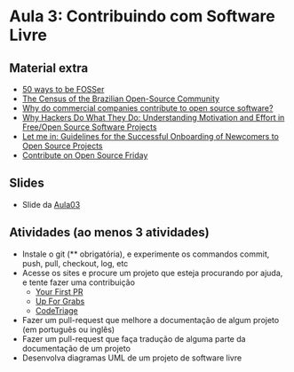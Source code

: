 # Aula 3: Contribuindo com Software Livre

## Material extra

- [50 ways to be  FOSSer](http://foss2serve.org/index.php/50_Ways_to_be_a_FOSSer)
- [The Census of the Brazilian Open-Source Community](http://gustavopinto.org/lost+found/oss2014.pdf)
- [Why do commercial companies contribute to open source software?](https://www.sciencedirect.com/science/article/pii/S026840121100123X)
- [Why Hackers Do What They Do: Understanding Motivation and Effort in Free/Open Source Software Projects](https://papers.ssrn.com/sol3/papers.cfm?abstract_id=443040)
- [Let me in: Guidelines for the Successful Onboarding of Newcomers to Open Source Projects](http://www.igor.pro.br/publica/papers/IEEESoft_2018.pdf)
- [Contribute on Open Source Friday](https://github.blog/2017-06-27-contribute-on-open-source-friday/)

## Slides

- Slide da [Aula03](https://docs.google.com/presentation/d/1cZCiyEl776GnaOztfOgd8M9OpDtMsdr3cClJKk2Lvq4/edit?usp=sharing)

## Atividades (ao menos 3 atividades)

- Instale o git (** obrigatória), e experimente os commandos commit, push, pull, checkout, log, etc
- Acesse os sites e procure um projeto que esteja procurando por ajuda, e tente fazer uma contribuição
  - [Your First PR](https://yourfirstpr.github.io/)
  - [Up For Grabs](https://up-for-grabs.net/#/)
  - [CodeTriage](https://www.codetriage.com/)
- Fazer um pull-request que melhore a documentação de algum projeto (em português ou inglês)
- Fazer um pull-request que faça tradução de alguma parte da documentação de um projeto
- Desenvolva diagramas UML de um projeto de software livre
